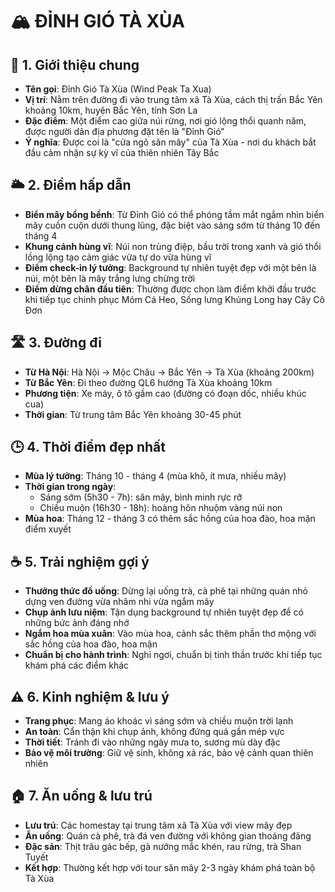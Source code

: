 # **🏔️ ĐỈNH GIÓ TÀ XÙA**

## **🌟 1. Giới thiệu chung**

* **Tên gọi**: Đỉnh Gió Tà Xùa (Wind Peak Ta Xua)
* **Vị trí**: Nằm trên đường đi vào trung tâm xã Tà Xùa, cách thị trấn Bắc Yên khoảng 10km, huyện Bắc Yên, tỉnh Sơn La
* **Đặc điểm**: Một điểm cao giữa núi rừng, nơi gió lộng thổi quanh năm, được người dân địa phương đặt tên là "Đỉnh Gió"
* **Ý nghĩa**: Được coi là "cửa ngõ săn mây" của Tà Xùa - nơi du khách bắt đầu cảm nhận sự kỳ vĩ của thiên nhiên Tây Bắc

## **🌥️ 2. Điểm hấp dẫn**

* **Biển mây bồng bềnh**: Từ Đỉnh Gió có thể phóng tầm mắt ngắm nhìn biển mây cuồn cuộn dưới thung lũng, đặc biệt vào sáng sớm từ tháng 10 đến tháng 4
* **Khung cảnh hùng vĩ**: Núi non trùng điệp, bầu trời trong xanh và gió thổi lồng lộng tạo cảm giác vừa tự do vừa hùng vĩ
* **Điểm check-in lý tưởng**: Background tự nhiên tuyệt đẹp với một bên là núi, một bên là mây trắng lưng chừng trời
* **Điểm dừng chân đầu tiên**: Thường được chọn làm điểm khởi đầu trước khi tiếp tục chinh phục Mỏm Cá Heo, Sống lưng Khủng Long hay Cây Cô Đơn

## **🛣️ 3. Đường đi**

* **Từ Hà Nội**: Hà Nội → Mộc Châu → Bắc Yên → Tà Xùa (khoảng 200km)
* **Từ Bắc Yên**: Đi theo đường QL6 hướng Tà Xùa khoảng 10km
* **Phương tiện**: Xe máy, ô tô gầm cao (đường có đoạn dốc, nhiều khúc cua)
* **Thời gian**: Từ trung tâm Bắc Yên khoảng 30-45 phút

## **🕒 4. Thời điểm đẹp nhất**

* **Mùa lý tưởng**: Tháng 10 - tháng 4 (mùa khô, ít mưa, nhiều mây)
* **Thời gian trong ngày**:
  - Sáng sớm (5h30 - 7h): săn mây, bình minh rực rỡ
  - Chiều muộn (16h30 - 18h): hoàng hôn nhuộm vàng núi non
* **Mùa hoa**: Tháng 12 - tháng 3 có thêm sắc hồng của hoa đào, hoa mận điểm xuyết

## **☕ 5. Trải nghiệm gợi ý**

* **Thưởng thức đồ uống**: Dừng lại uống trà, cà phê tại những quán nhỏ dựng ven đường vừa nhâm nhi vừa ngắm mây
* **Chụp ảnh lưu niệm**: Tận dụng background tự nhiên tuyệt đẹp để có những bức ảnh đáng nhớ
* **Ngắm hoa mùa xuân**: Vào mùa hoa, cảnh sắc thêm phần thơ mộng với sắc hồng của hoa đào, hoa mận
* **Chuẩn bị cho hành trình**: Nghỉ ngơi, chuẩn bị tinh thần trước khi tiếp tục khám phá các điểm khác

## **⚠️ 6. Kinh nghiệm & lưu ý**

* **Trang phục**: Mang áo khoác vì sáng sớm và chiều muộn trời lạnh
* **An toàn**: Cẩn thận khi chụp ảnh, không đứng quá gần mép vực
* **Thời tiết**: Tránh đi vào những ngày mưa to, sương mù dày đặc
* **Bảo vệ môi trường**: Giữ vệ sinh, không xả rác, bảo vệ cảnh quan thiên nhiên

## **🏠 7. Ăn uống & lưu trú**

* **Lưu trú**: Các homestay tại trung tâm xã Tà Xùa với view mây đẹp
* **Ăn uống**: Quán cà phê, trà đá ven đường với không gian thoáng đãng
* **Đặc sản**: Thịt trâu gác bếp, gà nướng mắc khén, rau rừng, trà Shan Tuyết
* **Kết hợp**: Thường kết hợp với tour săn mây 2-3 ngày khám phá toàn bộ Tà Xùa

